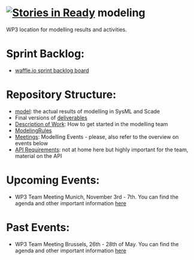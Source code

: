 [![Stories in Ready](https://badge.waffle.io/openETCS/modeling.png?label=ready&title=Ready)](https://waffle.io/openETCS/modeling)
modeling
=========

WP3 location for modelling results and activities.

Sprint Backlog:
===============
* [waffle.io sprint backlog board](https://waffle.io/openetcs/modeling?label=Sprint-Backlog)

Repository Structure:
=====================

* [model](): the actual results of modelling in SysML and Scade
* Final versions of [deliverables](https://github.com/openETCS/modeling/tree/master/deliverables)
* [Description of Work](https://github.com/openETCS/modeling/tree/master/DescriptionOfWork): How to get started in the modelling team
* [ModelingRules](https://github.com/openETCS/modeling/tree/master/ModelingRules)
* [Meetings](https://github.com/openETCS/modeling/tree/master/meetings): Modelling Events - please, also refer to the overview on events below
* [API Requirements](https://github.com/openETCS/requirements/tree/master/D2.7-Technical_Appendix): not at home here but highly important for the team, material on the API

Upcoming Events:
================

* WP3 Team Meeting Munich, November 3rd - 7th.
 You can find the agenda and other important information [here](https://github.com/openETCS/modeling/blob/master/meetings/ADD-Phase/WS031114-Munich/SlidesDay1/1315_WS-MUC-AgendaV03-20141031.pdf)


Past Events:
================

* WP3 Team Meeting Brussels, 26th - 28th of May.
 You can find the agenda and other important information [here](https://github.com/openETCS/modeling/blob/master/meetings/Team-Meeting_Brussels-2014-05-26/OpenETCS_WP3_meeting_agenda.pdf)


